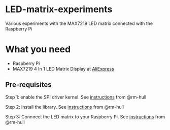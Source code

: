 # LED-matrix-experiments
Various experiments with the MAX7219 LED matrix connected with the Raspberry Pi

# What you need #
- Raspberry Pi
- MAX7219 4 In 1 LED Matrix Display at [AliExpress](https://nl.aliexpress.com/item/MAX7219-Microcontroller-4-In-1-Display-with-5P-Line-Dot-Matrix-Module-for-Arduino/32669747663.html?spm=2114.13010608.0.0.gZJlAA&detailNewVersion=&categoryId=200003315)


## Pre-requisites ##
Step 1: enable the SPI driver kernel. See [instructions](https://github.com/rm-hull/max7219/blob/master/docs/install.rst) from @rm-hull

Step 2: install the library. See [instructions](https://github.com/rm-hull/max7219/blob/master/docs/install.rst) from @rm-hull

Step 3: Connnect the LED matrix to your Raspberry Pi. See [instructions](https://github.com/rm-hull/max7219/blob/master/docs/install.rst) from @rm-hull
